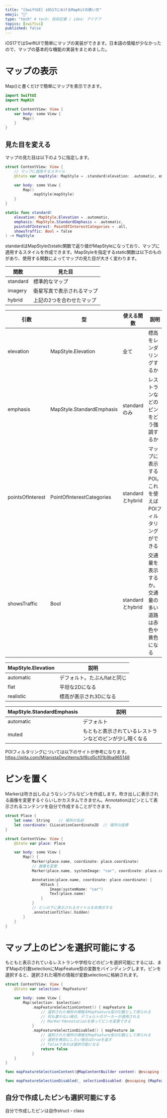 ```yaml
---
title: "[SwiftUI] iOS17におけるMapKitの使い方"
emoji: "📘"
type: "tech" # tech: 技術記事 / idea: アイデア
topics: [swiftui]
published: false
---
```

iOS17ではSwiftUIで簡単にマップの実装ができます。日本語の情報が少なかったので、マップの基本的な機能の実装をまとめました。

# マップの表示

Map()と書くだけで簡単にマップを表示できます。

```swift
import SwiftUI
import MapKit

struct ContentView: View {
    var body: some View {
        Map()
    }
}
```

## 見た目を変える

マップの見た目は以下のように指定します。

```swift
struct ContentView: View {
    // マップに適用するスタイル
    @State var mapStyle: MapStyle = .standard(elevation: .automatic, emphasis: .automatic,,pointsOfInterest: .all, showsTraffic: false)

    var body: some View {
        Map()
            .mapStyle(mapStyle)
    }
}
```

```swift
static func standard(
    elevation: MapStyle.Elevation = .automatic,
    emphasis: MapStyle.StandardEmphasis = .automatic,
    pointsOfInterest: PointOfInterestCategories = .all,
    showsTraffic: Bool = false
) -> MapStyle
```

standardはMapStyleのstatic関数で返り値がMapStyleになっており、マップに適用するスタイルを作成できます。MapStyleを指定するstatic関数は以下のものがあり、使用する関数によってマップの見た目が大きく変わります。

| 関数 | 見た目 |
| --- | --- |
| standard | 標準的なマップ |
| imagery | 衛星写真で表示されるマップ |
| hybrid | 上記の2つを合わせたマップ |



| 引数 | 型 | 使える関数 | 説明 |
| --- | --- | --- | --- |
| elevation | MapStyle.Elevation | 全て | 標高をレンダリングするか |
| emphasis | MapStyle.StandardEmphasis | standardのみ | レストランなどのピンをどう強調するか |
| pointsOfInterest | PointOfInterestCategories | standardとhybrid | マップに表示するPOI。これを使えばPOIフィルタリングができる |
| showsTraffic | Bool | standardとhybrid | 交通量を表示するか。交通量の多い道路は赤色や黄色になる |

| MapStyle.Elevation | 説明 |
| --- | --- |
| automatic | デフォルト。たぶんflatと同じ |
| flat | 平坦な2Dになる | 
| realistic | 標高が表示され3Dになる |

| MapStyle.StandardEmphasis | 説明 |
| --- | --- |
| automatic | デフォルト |
| muted | もともと表示されているレストランなどのピンが少し暗くなる |

POIフィルタリングについては以下のサイトが参考になります。
https://qiita.com/MilanistaDev/items/bf8cd5cf01b9ba965148

# ピンを置く

Markerは吹き出しのようなシンプルなピンを作成します。吹き出しに表示される画像を変更するぐらいしかカスタムできません。Annotationはピンとして表示されるコンテンツを自分で作成することができます。

```swift
struct Place {
    let name: String    // 場所の名前
    let coordinate: CLLocationCoordinate2D  // 場所の座標
}

struct ContentView: View {
    @State var place: Place

    var body: some View {
        Map() {
            Marker(place.name, coordinate: place.coordinate)
            // 画像を変更
            Marker(place.name, systemImage: "car", coordinate: place.coordinate)

            Annotation(place.name, coordinate: place.coordinate) {
                HStack {
                    Image(systemName: "car")
                    Text(place.name)
                }
            }
            // ピンの下に表示されるタイトルを非表示する
            .annotationTitles(.hidden)
        }
    }
}
```

# マップ上のピンを選択可能にする

もともと表示されているレストランや学校などのピンを選択可能にするには、まずMapの引数selectionにMapFeature型の変数をバインディングします。ピンを選択すると、選択された場所の情報が変数selectionに格納されます。

```swift
struct ContentView: View {
    @State var selection: MapFeature?

    var body: some View {
        Map(selection: $selection)
            .mapFeatureSelectionContent() { mapFeature in
                // 選択された場所の情報をMapFeature型の引数として得られる
                // 何も書かない場合、デフォルトのマーカーが適用される
                // MarKerやAnnotationを使ってピンを変更できる
            }
            .mapFeatureSelectionDisabled() { mapFeature in
                // 選択された場所の情報をMapFeature型の引数として得られる
                // 選択を無効にしたい場合はtrueを返す
                // falseであれば選択可能になる
                return false
            }
    }
}
```

```swift
func mapFeatureSelectionContent(@MapContentBuilder content: @escaping (MapFeature) -> some MapContent) -> some View
```

```swift
func mapFeatureSelectionDisabled(_ selectionDisabled: @escaping (MapFeature) -> Bool) -> some View
```

## 自分で作成したピンも選択可能にする

自分で作成したピンは自作struct・class
